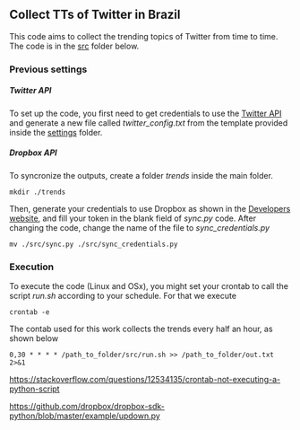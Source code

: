 ## Collect TTs of Twitter in Brazil

This code aims to collect the trending topics of Twitter from time to time. The code is in the [src](./src) folder below.

### Previous settings

##### Twitter API

To set up the code, you first need to get credentials to use the [Twitter API](https://developer.twitter.com/en) and generate a new file called *twitter_config.txt* from the template provided inside the [settings](./settings) folder.

##### Dropbox API

To syncronize the outputs, create a folder *trends* inside the main folder.

```
mkdir ./trends
```

Then, generate your credentials to use Dropbox as shown in the [Developers website](https://www.dropbox.com/developers/apps/create), and fill your token in the blank field of *sync.py* code. After changing the code, change the name of the file to *sync_credentials.py*

```
mv ./src/sync.py ./src/sync_credentials.py
```




### Execution

To execute the code (Linux and OSx), you might set your crontab to call the script *run.sh* according to your schedule. For that we execute 

```
crontab -e
```

The contab used for this work collects the trends every half an hour, as shown below

```
0,30 * * * * /path_to_folder/src/run.sh >> /path_to_folder/out.txt 2>&1
```


https://stackoverflow.com/questions/12534135/crontab-not-executing-a-python-script


https://github.com/dropbox/dropbox-sdk-python/blob/master/example/updown.py
